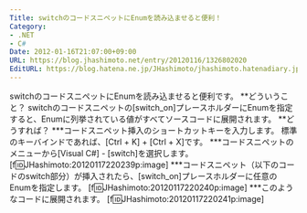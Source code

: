 ```yaml
---
Title: switchのコードスニペットにEnumを読み込ませると便利！
Category:
- .NET
- C#
Date: 2012-01-16T21:07:00+09:00
URL: https://blog.jhashimoto.net/entry/20120116/1326802020
EditURL: https://blog.hatena.ne.jp/JHashimoto/jhashimoto.hatenadiary.jp/atom/entry/12921228815717256858
---
```


switchのコードスニペットにEnumを読み込ませると便利です。
**どういうこと？
switchのコードスニペットの[switch_on]プレースホルダーにEnumを指定すると、Enumに列挙されている値がすべてソースコードに展開されます。
**どうすれば？
***コードスニペット挿入のショートカットキーを入力します。
標準のキーバインドであれば、[Ctrl + K] + [Ctrl + X]です。
***コードスニペットのメニューから[Visual C#] - [switch]を選択します。
[f:id:JHashimoto:20120117220239p:image]
***コードスニペット（以下のコードのswitch部分）が挿入されたら、[switch_on]プレースホルダーに任意のEnumを指定します。
[f:id:JHashimoto:20120117220240p:image]
***このようなコードに展開されます。
[f:id:JHashimoto:20120117220241p:image]
